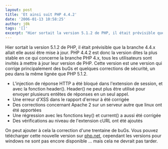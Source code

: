 ```yaml
---
layout: post
title: 'Et ainsi suit PHP 4.4.2'
date: '2006-01-13 10:58:25'
author: j0k
tags: '[]'
excerpt: "Hier sortait la version 5.1.2 de PHP, il était prévisible que la branche 4.4.x allait elle aussi être mise à jour. PHP 4.4.2 est donc la version dites la plus stable en ce qui concerne la branche PHP 4.x, tous les utilisateurs sont invités à mettre à jour leur version de PHP.     \nCette version est une version qui corrige principalement des buGs et quelques      …"
---
```


Hier sortait la version 5.1.2 de PHP, il était prévisible que la branche 4.4.x allait elle aussi être mise à jour. PHP 4.4.2 est donc la version dites la plus stable en ce qui concerne la branche PHP 4.x, tous les utilisateurs sont invités à mettre à jour leur version de PHP.
Cette version est une version qui corrige principalement des buGs et quelques corrections de sécurité, un peu dans la même lignée que PHP 5.1.2.

* L'injection de réponse HTTP a été bloqué dans l'extension de session, et avec la fonction header(). Header() ne peut plus être utilisé pour envoyer plusieurs entêtes de réponses en un seul appel.
* Une erreur d'XSS dans le rapport d'erreur à été corrigée
* Des corrections concernant Apache 2 sur un serveur autre que linux ont été apportées
* Une régression avec les fonctions key() et current() a aussi été corrigée
* Des vérifications au niveau de l'extension cURL ont été ajoutés

On peut ajouter à cela la correction d'une trentaine de buGs.   Vous pouvez télécharger cette nouvelle version sur [php.net](http://www.php.net/downloads.php#v4), cependant les versions pour windows ne sont pas encore disponible ... mais cela ne devrait pas tarder.
